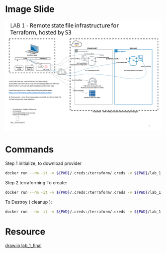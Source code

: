 # Image Slide
![Reality](resources/lab_1.PNG)

# Commands
Step 1 initialize, to download provider
```bash
docker run --rm -it -v ${PWD}/.creds:/terraform/.creds -v ${PWD}/lab_1:/terraform -w=/terraform --user "$(id -u):$(id -g)" hashicorp/terraform:0.12.28 init
```

Step 2 terraforming
To create:
```bash
docker run --rm -it -v ${PWD}/.creds:/terraform/.creds -v ${PWD}/lab_1:/terraform -w=/terraform --user "$(id -u):$(id -g)" hashicorp/terraform:0.12.28 apply -var-file /terraform/root_module.tfvars.json 
```

To Destroy ( cleanup ):
```bash
docker run --rm -it -v ${PWD}/.creds:/terraform/.creds -v ${PWD}/lab_1:/terraform -w=/terraform --user "$(id -u):$(id -g)" hashicorp/terraform:0.12.28 destroy -var-file /terraform/root_module.tfvars.json
```

# Resource
[draw.io lab_1_final](resources/lab_1_final.drawio)
